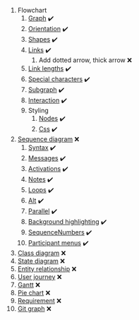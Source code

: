 ﻿1. Flowchart
   1. [Graph](https://mermaid-js.github.io/mermaid/#/flowchart?id=graph) :heavy_check_mark:
   2. [Orientation](https://mermaid-js.github.io/mermaid/#/flowchart?id=flowchart-orientation) :heavy_check_mark:
   3. [Shapes](https://mermaid-js.github.io/mermaid/#/flowchart?id=node-shapes) :heavy_check_mark:
   4. [Links](https://mermaid-js.github.io/mermaid/#/flowchart?id=links-between-nodes) :heavy_check_mark:
      1. Add dotted arrow, thick arrow :x:
   5. [Link lengths](https://mermaid-js.github.io/mermaid/#/flowchart?id=minimum-length-of-a-link) :heavy_check_mark:
   6. [Special characters](https://mermaid-js.github.io/mermaid/#/flowchart?id=special-characters-that-break-syntax) :heavy_check_mark:
   7. [Subgraph](https://mermaid-js.github.io/mermaid/#/flowchart?id=subgraphs) :heavy_check_mark:
   8. [Interaction](https://mermaid-js.github.io/mermaid/#/flowchart?id=interaction) :heavy_check_mark:
   9. Styling
      1. [Nodes](https://mermaid-js.github.io/mermaid/#/flowchart?id=styling-a-node) :heavy_check_mark:
      2. [Css](https://mermaid-js.github.io/mermaid/#/flowchart?id=css-classes) :heavy_check_mark:
2. [Sequence diagram](https://mermaid-js.github.io/mermaid/#/sequenceDiagram) :x:
   1. [Syntax](https://mermaid-js.github.io/mermaid/#/sequenceDiagram?id=syntax) :heavy_check_mark:
   2. [Messages](https://mermaid-js.github.io/mermaid/#/sequenceDiagram?id=messages) :heavy_check_mark:
   3. [Activations](https://mermaid-js.github.io/mermaid/#/sequenceDiagram?id=activations) :heavy_check_mark:
   4. [Notes](https://mermaid-js.github.io/mermaid/#/sequenceDiagram?id=notes) :heavy_check_mark:
   5. [Loops](https://mermaid-js.github.io/mermaid/#/sequenceDiagram?id=loops) :heavy_check_mark:
   6. [Alt](https://mermaid-js.github.io/mermaid/#/sequenceDiagram?id=alt) :heavy_check_mark:
   7. [Parallel](https://mermaid-js.github.io/mermaid/#/sequenceDiagram?id=parallel) :heavy_check_mark:
   8. [Background highlighting](https://mermaid-js.github.io/mermaid/#/sequenceDiagram?id=background-highlighting) :heavy_check_mark:
   9. [SequenceNumbers](https://mermaid-js.github.io/mermaid/#/sequenceDiagram?id=sequencenumbers) :heavy_check_mark:
   10. [Participant menus](https://mermaid-js.github.io/mermaid/#/sequenceDiagram?id=actor-menus) :heavy_check_mark:
3. [Class diagram](https://mermaid-js.github.io/mermaid/#/classDiagram) :x:
4. [State diagram](https://mermaid-js.github.io/mermaid/#/stateDiagram) :x:
5. [Entity relationship](https://mermaid-js.github.io/mermaid/#/entityRelationshipDiagram) :x:
6. [User journey](https://mermaid-js.github.io/mermaid/#/user-journey) :x:
7. [Gantt](https://mermaid-js.github.io/mermaid/#/gantt) :x:
8. [Pie chart](https://mermaid-js.github.io/mermaid/#/pie) :x:
9. [Requirement](https://mermaid-js.github.io/mermaid/#/requirementDiagram) :x:
10. [Git graph](https://mermaid-js.github.io/mermaid/#/gitgraph) :x: